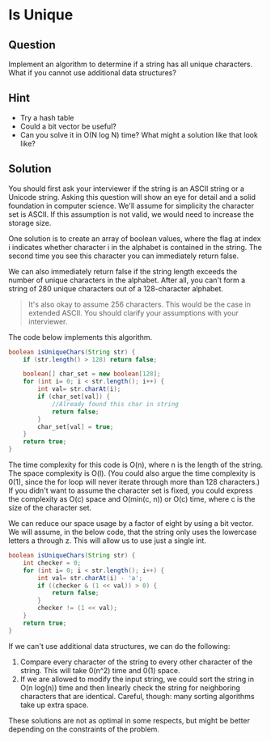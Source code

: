# Is Unique

## Question

Implement an algorithm to determine if a string has all unique characters. What if you cannot use additional data structures? 

## Hint

- Try a hash table
- Could a bit vector be useful? 
- Can you solve it in O(N log N) time? What might a solution like that look like? 

## Solution

You should first ask your interviewer if the string is an ASCII string or a Unicode string. Asking this question will show an eye for detail and a solid foundation in computer science. We'll assume for simplicity the character set is ASCII. If this assumption is not valid, we would need to increase the storage size.

One solution is to create an array of boolean values, where the flag at index i indicates whether character i in the alphabet is contained in the string. The second time you see this character you can immediately return false.

We can also immediately return false if the string length exceeds the number of unique characters in the alphabet. After all, you can't form a string of 280 unique characters out of a 128-character alphabet. 

> It's also okay to assume 256 characters. This would be the case in extended ASCII. You should clarify your assumptions with your interviewer.

The code below implements this algorithm.

```java
boolean isUniqueChars(String str) {
    if (str.length() > 128) return false;

    boolean[] char_set = new boolean[128];
    for (int i= 0; i < str.length(); i++) {
        int val= str.charAt(i);
        if (char_set[val]) {
            //Already found this char in string
            return false;
        }
        char_set[val] = true;
    }
    return true;
}
```

The time complexity for this code is O(n), where n is the length of the string. The space complexity is O(l). (You could also argue the time complexity is 0(1), since the for loop will never iterate through more than 128 characters.) If you didn't want to assume the character set is fixed, you could express the complexity as O(c) space and O(min(c, n)) or O(c) time, where c is the size of the character set.

We can reduce our space usage by a factor of eight by using a bit vector. We will assume, in the below code, that the string only uses the lowercase letters a through z. This will allow us to use just a single int.

```java
boolean isUniqueChars(String str) {
    int checker = 0;
    for (int i= 0; i < str.length(); i++) {
        int val= str.charAt(i) - 'a';
        if ((checker & (1 << val)) > 0) {
            return false;
        }
        checker != (1 << val);
    }
    return true;
}
```
If we can't use additional data structures, we can do the following:
1. Compare every character of the string to every other character of the string. This will take 0(n^2) time and 0(1) space.
2. If we are allowed to modify the input string, we could sort the string in O(n log(n)) time and then linearly check the string for neighboring characters that are identical. Careful, though: many sorting algorithms take up extra space.

These solutions are not as optimal in some respects, but might be better depending on the constraints of the problem.
